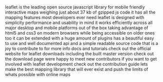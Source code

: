 leaflet is the leading open source javascript library for mobile friendly interactive maps weighing just about 37 kb of gzipped js code it has all the mapping features most developers ever need leaflet is designed with simplicity performance and usability in mind it works efficiently across all major desktop and mobile platforms out of the box taking advantage of html5 and css3 on modern browsers while being accessible on older ones too it can be extended with a huge amount of plugins has a beautiful easy to use and well documented api and a simple readable source code that is a joy to contribute to for more info docs and tutorials check out the official website for leaflet downloads including the built master version check out the download page were happy to meet new contributors if you want to get involved with leaflet development check out the contribution guide lets make the best mapping library that will ever exist and push the limits of whats possible with online maps